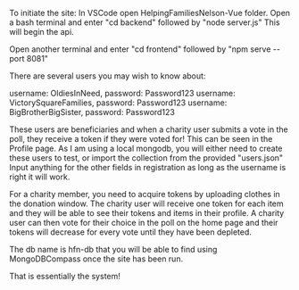 To initiate the site:
In VSCode open HelpingFamiliesNelson-Vue folder.
Open a bash terminal and enter "cd backend" followed by "node server.js"
This will begin the api.

Open another terminal and enter "cd frontend" followed by "npm serve --port 8081"

There are several users you may wish to know about:

username: OldiesInNeed, password: Password123
username: VictorySquareFamilies, password: Password123
username: BigBrotherBigSister, password: Password123

These users are beneficiaries and when a charity user submits a vote in the poll, they receive a token if they were voted for!
This can be seen in the Profile page.
As I am using a local mongodb, you will either need to create these users to test, or import the collection from the provided "users.json" 
Input anything for the other fields in registration as long as the username is right it will work.

For a charity member, you need to acquire tokens by uploading clothes in the donation window. The charity user will receive one token for each item and they 
will be able to see their tokens and items in their profile. A charity user can then vote for their choice in the poll on the home page and their tokens will
decrease for every vote until they have been depleted.

The db name is hfn-db that you will be able to find using MongoDBCompass once the site has been run.

That is essentially the system!